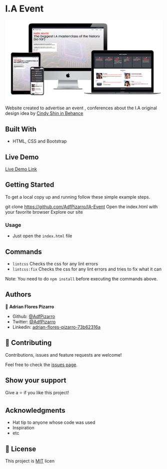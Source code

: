 # I.A Event
![screenshot](./app_screenshot.png)

Website created to advertise an event , conferences about the I.A
original design idea by [Cindy Shin in Behance](https://www.behance.net/adagio07)

## Built With

- HTML, CSS and Bootstrap

## Live Demo

[Live Demo Link](https://adfpizarro.github.io/IA-Event/)

## Getting Started

To get a local copy up and running follow these simple example steps.

git clone https://github.com/AdfPizarro/IA-Event
Open the index.html with your favorite browser
Explore our site

### Usage

- Just open the `index.html` file

## Commands
- `lintcss` Checks the css for any lint errors
- `lintcss:fix` Checks the css for any lint errors and tries to fix what it can

Note: You need to do `npm install` before executing the commands above.

## Authors

👤 **Adrian Flores Pizarro**

- Github: [@AdfPizarro](https://github.com/AdfPizarro)
- Twitter: [@AdfPizarro](https://twitter.com/adfpizarro)
- Linkedin: [adrian-flores-pizarro-73b62316a](https://www.linkedin.com/in/adrian-flores-pizarro-73b62316a/)

## 🤝 Contributing

Contributions, issues and feature requests are welcome!

Feel free to check the [issues page](issues/).

## Show your support

Give a ⭐️ if you like this project!

## Acknowledgments

- Hat tip to anyone whose code was used
- Inspiration
- etc

## 📝 License

This project is [MIT](lic.url) licen
